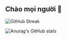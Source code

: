 ## Chào mọi người 👋

![GitHub Streak](https://github-readme-streak-stats.herokuapp.com/?user=ngthanhtri)

![Anurag's GitHub stats](https://github-readme-stats.vercel.app/api?username=ngthanhtri&show_icons=true&theme=radical)


<!--
**ngthanhtri/ngthanhtri** is a ✨ _special_ ✨ repository because its `README.md` (this file) appears on your GitHub profile.

Here are some ideas to get you started:

- 🔭 I’m currently working on ...
- 🌱 I’m currently learning ...
- 👯 I’m looking to collaborate on ...
- 🤔 I’m looking for help with ...
- 💬 Ask me about ...
- 📫 How to reach me: ...
- 😄 Pronouns: ...
- ⚡ Fun fact: ...
-->
